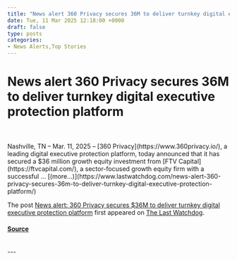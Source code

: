 ```yaml
---
title: "News alert 360 Privacy secures 36M to deliver turnkey digital executive protection platform"
date: Tue, 11 Mar 2025 12:18:00 +0000
draft: false
type: posts
categories: 
- News Alerts,Top Stories
---
```

# News alert 360 Privacy secures 36M to deliver turnkey digital executive protection platform

<br/>

<br/>
Nashville, TN – Mar. 11, 2025 – [360 Privacy](https://www.360privacy.io/), a leading digital executive protection platform, today announced that it has secured a $36 million growth equity investment from [FTV Capital](https://ftvcapital.com/), a sector-focused growth equity firm with a successful … [(more…)](https://www.lastwatchdog.com/news-alert-360-privacy-secures-36m-to-deliver-turnkey-digital-executive-protection-platform/)

The post [News alert: 360 Privacy secures $36M to deliver turnkey digital executive protection platform](https://www.lastwatchdog.com/news-alert-360-privacy-secures-36m-to-deliver-turnkey-digital-executive-protection-platform/) first appeared on [The Last Watchdog](https://www.lastwatchdog.com).

#### [Source](https://www.lastwatchdog.com/news-alert-360-privacy-secures-36m-to-deliver-turnkey-digital-executive-protection-platform/)

<br/>
---
